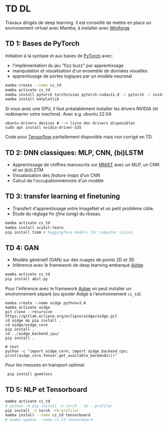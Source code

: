 # TD DL
Travaux dirigés de deep learning. Il est conseillé de mettre en place un environement virtuel avec Mamba, à installer avec [Miniforge](https://github.com/conda-forge/miniforge/releases/latest/download/Miniforge3-Linux-x86_64.sh)

## TD 1: Bases de PyTorch
Initiation à la syntaxe et aux bases de [PyTorch](https://pytorch.org/) avec:
- l'implémentation du jeu "fizz buzz" par apprentissage
- manipulation et visualisation d'un ensemble de données visuelles
- apprentissage de portes logiques par un modèle neuronal

```bash
mamba create --name cs_td
mamba activate cs_td
mamba install pytorch torchvision pytorch-cuda=11.8 -c pytorch -c nvidia # sept. 2024
mamba install matplotlib
```

Si vous avez une GPU, il faut préalablement installer les drivers NVIDIA (et redémarrer votre machine). Avec e.g. ubuntu 22.04:
```
ubuntu-drivers devices # --> liste des drivers disponibles
sudo apt install nvidia-driver-535
```

Code pour [Tensorflow](https://www.tensorflow.org/) partiellement disponible mais non corrigé en TD.

## TD 2: DNN classiques: MLP, CNN, (bi)LSTM
* Apprentissage de chiffres manuscrits sur [MNIST](http://yann.lecun.com/exdb/mnist/) avec un MLP, un CNN et un (bi)LSTM
* Visualaisation des *feature maps* d'un CNN
* Calcul de l'occupationmémoire d'un modèle

## TD 3: transfer learning et finetuning
* Transfert d'apprentissage entre ImageNet et un petit problème cible. 
* Étude du réglage fin (*fine tunig*) du réseau.

```bash
mamba activate cs_td
mamba install scikit-learn
pip install timm # huggingface models for computer vision
```

## TD 4: GAN
* Modèle génératif (GAN) sur des nuages de points 2D et 3D
* Inférence avec le framework de deep learning embarqué [Aidge](https://projects.eclipse.org/projects/technology.aidge)
```bash
mamba activate cs_td
pip install absl-py
```
Pour l'inférence avec le framework [Aidge](https://projects.eclipse.org/projects/technology.aidge) on peut installer un environnement séparé (ou ajouter Aidge à l'environnement `cs_td`):
```
mamba create --name aidge python=3.8
mamba activate aidge
git clone --recursive https://gitlab.eclipse.org/eclipse/aidge/aidge.git
cd aidge && pip install .
cd aidge/aidge_core
pip install .
cd ../aidge_backend_cpu/
pip install .

# test
python -c "import aidge_core; import aidge_backend_cpu; print(aidge_core.Tensor.get_available_backends())"
```
Pour les mesures en transport optimal:
```bash
 pip install geomloss
```

## TD 5: NLP et Tensorboard

```bash
mamba activate cs_td
# python -m pip install -U torch - tb - profiler
pip install -U torch -tb-profiler
mamba install --name cs_td tensorboard
# mamba update --name cs_td tensorboard
```
